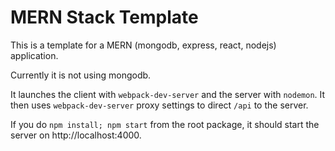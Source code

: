 # MERN Stack Template

This is a template for a MERN (mongodb, express, react, nodejs) application.

Currently it is not using mongodb.

It launches the client with `webpack-dev-server` and the server with `nodemon`.
It then uses `webpack-dev-server` proxy settings to direct `/api` to the server.

If you do `npm install; npm start` from the root package, it should start the
server on http://localhost:4000.
